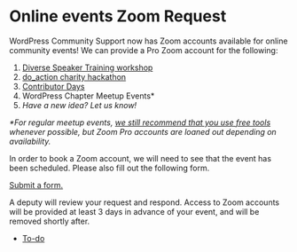 # Online events Zoom Request

WordPress Community Support now has Zoom accounts available for online community events! We can provide a Pro Zoom account for the following:

1.  [Diverse Speaker Training workshop](https://make.wordpress.org/community/handbook/meetup-organizer/event-formats/diversity-speaker-training-workshop/)
2.  [do\_action charity hackathon](https://make.wordpress.org/community/handbook/meetup-organizer/event-formats/do_action-charity-hackathon/)
3.  [Contributor Days](https://make.wordpress.org/community/handbook/meetup-organizer/event-formats/contributor-day/)
4.  WordPress Chapter Meetup Events\*
5.  *Have a new idea? Let us know!*

*\*For regular meetup events, [we still recommend that you use free tools](https://make.wordpress.org/community/handbook/meetup-organizer/resources/organizing-virtual-events/) whenever possible, but Zoom Pro accounts are loaned out depending on availability.*

In order to book a Zoom account, we will need to see that the event has been scheduled. Please also fill out the following form.

[Submit a form.](https://make.wordpress.org/community/handbook/meetup-organizer/getting-started/special-virtual-events-zoom-request/)

A deputy will review your request and respond. Access to Zoom accounts will be provided at least 3 days in advance of your event, and will be removed shortly after.

*   [To-do](# "To-do")